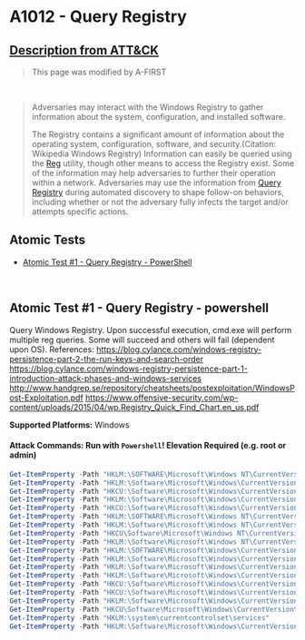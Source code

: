 # A1012 - Query Registry
## [Description from ATT&CK](https://attack.mitre.org/techniques/T1012)
<blockquote>
This page was modified by A-FIRST
</blockquote>
<br/>

<blockquote>Adversaries may interact with the Windows Registry to gather information about the system, configuration, and installed software.

The Registry contains a significant amount of information about the operating system, configuration, software, and security.(Citation: Wikipedia Windows Registry) Information can easily be queried using the [Reg](https://attack.mitre.org/software/S0075) utility, though other means to access the Registry exist. Some of the information may help adversaries to further their operation within a network. Adversaries may use the information from [Query Registry](https://attack.mitre.org/techniques/T1012) during automated discovery to shape follow-on behaviors, including whether or not the adversary fully infects the target and/or attempts specific actions.</blockquote>

## Atomic Tests

- [Atomic Test #1 - Query Registry - PowerShell](#atomic-test-1---query-registry---powershell)


<br/>

## Atomic Test #1 - Query Registry - powershell
Query Windows Registry.
Upon successful execution, cmd.exe will perform multiple reg queries. Some will succeed and others will fail (dependent upon OS).
References:
https://blog.cylance.com/windows-registry-persistence-part-2-the-run-keys-and-search-order
https://blog.cylance.com/windows-registry-persistence-part-1-introduction-attack-phases-and-windows-services
http://www.handgrep.se/repository/cheatsheets/postexploitation/WindowsPost-Exploitation.pdf
https://www.offensive-security.com/wp-content/uploads/2015/04/wp.Registry_Quick_Find_Chart.en_us.pdf

**Supported Platforms:** Windows





#### Attack Commands: Run with `Powershell`!  Elevation Required (e.g. root or admin) 


```powershell
Get-ItemProperty -Path "HKLM:\SOFTWARE\Microsoft\Windows NT\CurrentVersion\Windows"
Get-ItemProperty -Path "HKLM:\Software\Microsoft\Windows\CurrentVersion\RunServicesOnce"
Get-ItemProperty -Path "HKCU:\Software\Microsoft\Windows\CurrentVersion\RunServicesOnce"
Get-ItemProperty -Path "HKLM:\Software\Microsoft\Windows\CurrentVersion\RunServices"
Get-ItemProperty -Path "HKCU:\Software\Microsoft\Windows\CurrentVersion\RunServices"
Get-ItemProperty -Path "HKLM:\SOFTWARE\Microsoft\Windows NT\CurrentVersion\Winlogon\Notify"
Get-ItemProperty -Path "HKLM:\Software\Microsoft\Windows NT\CurrentVersion\Winlogon\Userinit"
Get-ItemProperty -Path "HKCU\Software\Microsoft\Windows NT\CurrentVersion\Winlogon\\Shell"
Get-ItemProperty -Path "HKLM:\Software\Microsoft\Windows NT\CurrentVersion\Winlogon\\Shell"
Get-ItemProperty -Path "HKLM:\SOFTWARE\Microsoft\Windows\CurrentVersion\ShellServiceObjectDelayLoad"
Get-ItemProperty -Path "HKLM:\Software\Microsoft\Windows\CurrentVersion\RunOnce"
Get-ItemProperty -Path "HKLM:\Software\Microsoft\Windows\CurrentVersion\RunOnceEx"
Get-ItemProperty -Path "HKLM:\Software\Microsoft\Windows\CurrentVersion\Run"
Get-ItemProperty -Path "HKCU:\Software\Microsoft\Windows\CurrentVersion\Run"
Get-ItemProperty -Path "HKCU:\Software\Microsoft\Windows\CurrentVersion\RunOnce"
Get-ItemProperty -Path "HKLM:\Software\Microsoft\Windows\CurrentVersion\Policies\Explorer\Run"
Get-ItemProperty -Path "HKCU\Software\Microsoft\Windows\CurrentVersion\Policies\Explorer\Run"
Get-ItemProperty -Path "HKLM:\system\currentcontrolset\services"
Get-ItemProperty -Path "HKLM:\Software\Microsoft\Windows\CurrentVersion\Run"
```






<br/>
